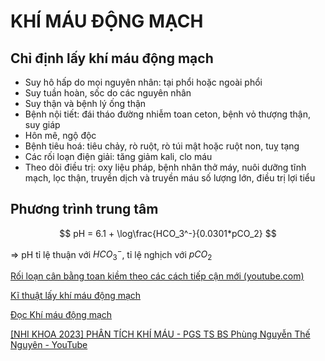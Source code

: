 # KHÍ MÁU ĐỘNG MẠCH
## Chỉ định lấy khí máu động mạch
- Suy hô hấp do mọi nguyên nhân: tại phổi hoặc ngoài phổi
- Suy tuần hoàn, sốc do các nguyên nhân
- Suy thận và bệnh lý ống thận
- Bệnh nội tiết: đái tháo đường nhiễm toan ceton, bệnh vỏ thượng thận, suy giáp
- Hôn mê, ngộ độc
- Bệnh tiêu hoá: tiêu chảy, rò ruột, rò túi mật hoặc ruột non, tuỵ tạng
- Các rối loạn điện giải: tăng giảm kali, clo máu
- Theo dõi điều trị: oxy liệu pháp, bệnh nhân thở máy, nuôi dưỡng tĩnh mạch, lọc thận, truyền dịch và truyền máu số lượng lớn, điều trị lợi tiểu

## Phương trình trung tâm
$$
pH = 6.1 + \log\frac{HCO_3^-}{0.0301*pCO_2}
$$

=> pH tỉ lệ thuận với $HCO_3^-$, tỉ lệ nghịch với $pCO_2$

[Rối loạn cân bằng toan kiềm theo các cách tiếp cận mới (youtube.com)](https://www.youtube.com/watch?v=Xxc4ERozHE4)


[Kĩ thuật lấy khí máu động mạch](./K%C4%A9%20thu%E1%BA%ADt%20l%E1%BA%A5y%20kh%C3%AD%20m%C3%A1u%20%C4%91%E1%BB%99ng%20m%E1%BA%A1ch.md)

[Đọc Khí máu động mạch](./%C4%90%E1%BB%8Dc%20Kh%C3%AD%20m%C3%A1u%20%C4%91%E1%BB%99ng%20m%E1%BA%A1ch.md)


[[NHI KHOA 2023] PHÂN TÍCH KHÍ MÁU - PGS TS BS Phùng Nguyễn Thế Nguyên - YouTube](https://www.youtube.com/watch?v=yc7pAqG0MvE)

